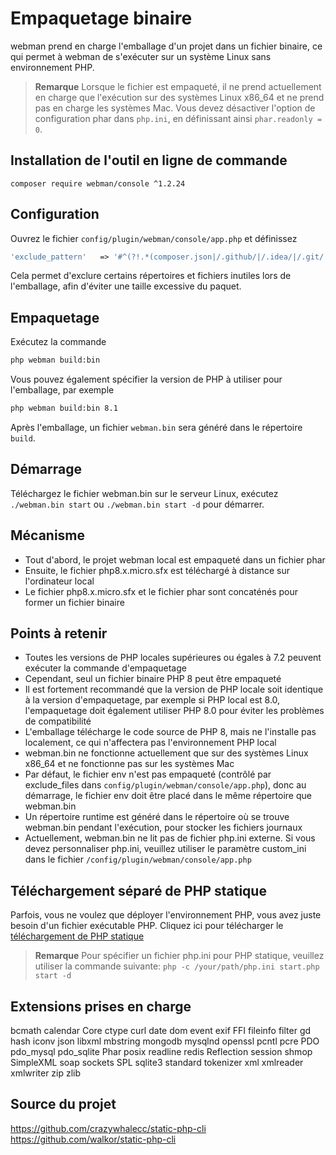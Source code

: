 # Empaquetage binaire

webman prend en charge l'emballage d'un projet dans un fichier binaire, ce qui permet à webman de s'exécuter sur un système Linux sans environnement PHP.

> **Remarque** Lorsque le fichier est empaqueté, il ne prend actuellement en charge que l'exécution sur des systèmes Linux x86_64 et ne prend pas en charge les systèmes Mac. Vous devez désactiver l'option de configuration phar dans `php.ini`, en définissant ainsi `phar.readonly = 0`.

## Installation de l'outil en ligne de commande
`composer require webman/console ^1.2.24`

## Configuration
Ouvrez le fichier `config/plugin/webman/console/app.php` et définissez 
```php
'exclude_pattern'   => '#^(?!.*(composer.json|/.github/|/.idea/|/.git/|/.setting/|/runtime/|/vendor-bin/|/build/|vendor/webman/admin))(.*)$#'
```
Cela permet d'exclure certains répertoires et fichiers inutiles lors de l'emballage, afin d'éviter une taille excessive du paquet.

## Empaquetage
Exécutez la commande
```bash
php webman build:bin
```
Vous pouvez également spécifier la version de PHP à utiliser pour l'emballage, par exemple
```bash
php webman build:bin 8.1
```

Après l'emballage, un fichier `webman.bin` sera généré dans le répertoire `build`.

## Démarrage
Téléchargez le fichier webman.bin sur le serveur Linux, exécutez `./webman.bin start` ou `./webman.bin start -d` pour démarrer.

## Mécanisme
* Tout d'abord, le projet webman local est empaqueté dans un fichier phar
* Ensuite, le fichier php8.x.micro.sfx est téléchargé à distance sur l'ordinateur local
* Le fichier php8.x.micro.sfx et le fichier phar sont concaténés pour former un fichier binaire

## Points à retenir
* Toutes les versions de PHP locales supérieures ou égales à 7.2 peuvent exécuter la commande d'empaquetage
* Cependant, seul un fichier binaire PHP 8 peut être empaqueté
* Il est fortement recommandé que la version de PHP locale soit identique à la version d'empaquetage, par exemple si PHP local est 8.0, l'empaquetage doit également utiliser PHP 8.0 pour éviter les problèmes de compatibilité
* L'emballage télécharge le code source de PHP 8, mais ne l'installe pas localement, ce qui n'affectera pas l'environnement PHP local
* webman.bin ne fonctionne actuellement que sur des systèmes Linux x86_64 et ne fonctionne pas sur les systèmes Mac
* Par défaut, le fichier env n'est pas empaqueté (contrôlé par exclude_files dans `config/plugin/webman/console/app.php`), donc au démarrage, le fichier env doit être placé dans le même répertoire que webman.bin
* Un répertoire runtime est généré dans le répertoire où se trouve webman.bin pendant l'exécution, pour stocker les fichiers journaux
* Actuellement, webman.bin ne lit pas de fichier php.ini externe. Si vous devez personnaliser php.ini, veuillez utiliser le paramètre custom_ini dans le fichier `/config/plugin/webman/console/app.php`

## Téléchargement séparé de PHP statique
Parfois, vous ne voulez que déployer l'environnement PHP, vous avez juste besoin d'un fichier exécutable PHP. Cliquez ici pour télécharger le [téléchargement de PHP statique](https://www.workerman.net/download)

> **Remarque**
> Pour spécifier un fichier php.ini pour PHP statique, veuillez utiliser la commande suivante: `php -c /your/path/php.ini start.php start -d`

## Extensions prises en charge
bcmath
calendar
Core
ctype
curl
date
dom
event
exif
FFI
fileinfo
filter
gd
hash
iconv
json
libxml
mbstring
mongodb
mysqlnd
openssl
pcntl
pcre
PDO
pdo_mysql
pdo_sqlite
Phar
posix
readline
redis
Reflection
session
shmop
SimpleXML
soap
sockets
SPL
sqlite3
standard
tokenizer
xml
xmlreader
xmlwriter
zip
zlib

## Source du projet

https://github.com/crazywhalecc/static-php-cli
https://github.com/walkor/static-php-cli
